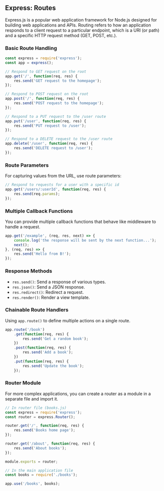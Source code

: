 ## Express: Routes

Express.js is a popular web application framework for Node.js designed for building web applications and APIs. Routing refers to how an application responds to a client request to a particular endpoint, which is a URI (or path) and a specific HTTP request method (GET, POST, etc.).

### Basic Route Handling

```javascript
const express = require('express');
const app = express();

// Respond to GET request on the root
app.get('/', function(req, res) {
    res.send('GET request to the homepage');
});

// Respond to POST request on the root
app.post('/', function(req, res) {
    res.send('POST request to the homepage');
});

// Respond to a PUT request to the /user route
app.put('/user', function(req, res) {
    res.send('PUT request to /user');
});

// Respond to a DELETE request to the /user route
app.delete('/user', function(req, res) {
    res.send('DELETE request to /user');
});
```

### Route Parameters

For capturing values from the URL, use route parameters:

```javascript
// Respond to requests for a user with a specific id
app.get('/users/:userId', function(req, res) {
    res.send(req.params);
});
```

### Multiple Callback Functions

You can provide multiple callback functions that behave like middleware to handle a request.

```javascript
app.get('/example', (req, res, next) => {
    console.log('the response will be sent by the next function...');
    next();
}, (req, res) => {
    res.send('Hello from B!');
});
```

### Response Methods

- `res.send()`: Send a response of various types.
- `res.json()`: Send a JSON response.
- `res.redirect()`: Redirect a request.
- `res.render()`: Render a view template.

### Chainable Route Handlers

Using `app.route()` to define multiple actions on a single route.

```javascript
app.route('/book')
    .get(function(req, res) {
        res.send('Get a random book');
    })
    .post(function(req, res) {
        res.send('Add a book');
    })
    .put(function(req, res) {
        res.send('Update the book');
    });
```

### Router Module

For more complex applications, you can create a router as a module in a separate file and import it.

```javascript
// In router file (books.js)
const express = require('express');
const router = express.Router();

router.get('/', function(req, res) {
    res.send('Books home page');
});

router.get('/about', function(req, res) {
    res.send('About books');
});

module.exports = router;

// In the main application file
const books = require('./books');

app.use('/books', books);
```